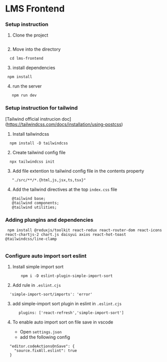 # LMS Frontend

### Setup instruction

1. Clone the project

``` Git Clone git@github.com:Vinayvishwakarmaa/Front-and-Backend-Projects.git

```
2. Move into the directory

```
  cd lms-frontend
```

3. install dependencies

```
 npm install
```

4. run the server

```
   npm run dev
```

### Setup instruction for tailwind 

[Tailwind official instrucion doc] (https://tailwindcss.com/docs/installation/using-postcss)

1. Install tailwindcss

```
  npm install -D tailwindcss
```
2. Create tailwind config file

```
  npx tailwindcss init

```
3. Add file extention to tailwind config file in the contents property

```
   "./src/**/*.{html,js,jsx,ts,tsx}"

```

4. Add the tailwind directives at the top `index.css` file

```
   @tailwind base;
   @tailwind components;
   @tailwind utilities;

```

### Adding plungins and dependencies

``` 
 npm install @reduxjs/toolkit react-redux react-router-dom react-icons react-chartjs-2 chart.js daisyui axios react-hot-toast @tailwindcss/line-clamp 
   
```

### Configure auto import sort eslint


1. Install simple import sort
```
       npm i -D eslint-plugin-simple-import-sort
```

2. Add rule in `.eslint.cjs` 

```
  'simple-import-sort/imports': 'error'

```
3. add simple-import sort plugin in eslint in `.eslint.cjs`

```
      plugins: ['react-refresh','simple-import-sort']

```

4. To enable auto import sort on file save in vscode

   - Open `settings.json`
   - add the following config

  ```
    "editor.codeActionsOnSave": {
      "source.fixAll.eslint": true
    }
   
  ``` 
